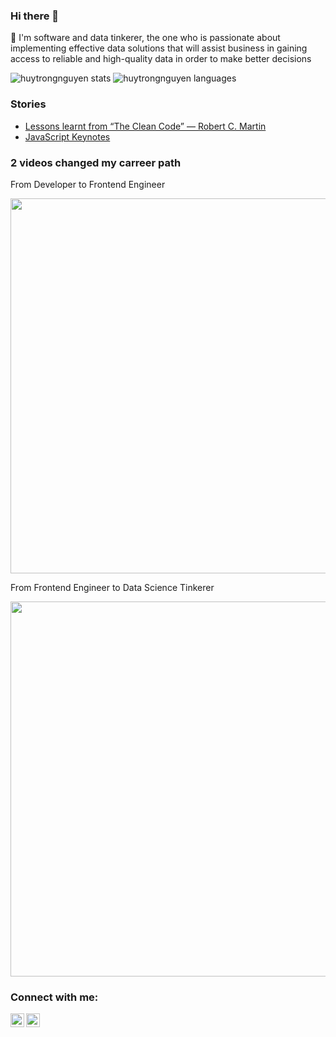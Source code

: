 ### Hi there 👋

🔭 I'm software and data tinkerer, the one who is passionate about implementing effective data solutions that will assist business in gaining access to reliable and high-quality data in order to make better decisions

![huytrongnguyen stats](https://github-readme-stats.vercel.app/api?username=huytrongnguyen&show_icons=true)
![huytrongnguyen languages](https://github-readme-stats.vercel.app/api/top-langs/?username=huytrongnguyen&show_icons=true&count_private=true&layout=compact)

### Stories

* [Lessons learnt from “The Clean Code” — Robert C. Martin](https://medium.com/@huytrongnguyen1985/lessons-learnt-from-the-clean-code-robert-c-martin-cecbe2b09139)
* [JavaScript Keynotes](https://medium.com/@huytrongnguyen1985/javascript-keynotes-25c94e292bc0)

### 2 videos changed my carreer path

From Developer to Frontend Engineer

[<img src="https://img.youtube.com/vi/DqMFX91ToLw/hqdefault.jpg" width="800" height="600"
/>](https://www.youtube.com/embed/DqMFX91ToLw)

From Frontend Engineer to Data Science Tinkerer

[<img src="https://img.youtube.com/vi/xC-c7E5PK0Y/hqdefault.jpg" width="800" height="600"
/>](https://www.youtube.com/embed/xC-c7E5PK0Y)

### Connect with me:

<a href="https://www.linkedin.com/in/lionel-nguyen-06a687109/">
  <img align="left" alt="Lionel's Linkedin" width="22px" src="https://cdn.jsdelivr.net/npm/simple-icons@v3/icons/linkedin.svg" />
</a>

<a href="https://github.com/huytrongnguyen">
  <img align="left" alt="Lionel's Github" width="22px" src="https://cdn.jsdelivr.net/npm/simple-icons@v3/icons/github.svg" />
</a>
<!--
**huytrongnguyen/huytrongnguyen** is a ✨ _special_ ✨ repository because its `README.md` (this file) appears on your GitHub profile.

Here are some ideas to get you started:

- 🔭 I’m currently working on ...
- 🌱 I’m currently learning ...
- 👯 I’m looking to collaborate on ...
- 🤔 I’m looking for help with ...
- 💬 Ask me about ...
- 📫 How to reach me: ...
- 😄 Pronouns: ...
- ⚡ Fun fact: ...
-->
